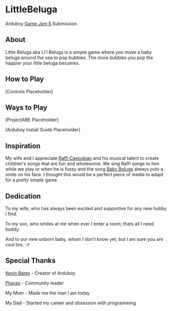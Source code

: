 # LittleBeluga
Arduboy [Game Jam 5](https://community.arduboy.com/t/game-jam-5-pretty-simple/9067) Submission

## About

Little Beluga aka Li'l Beluga is a simple game where you move a baby beluga around the sea to pop bubbles. The more bubbles you pop the happier your little beluga becomes.

## How to Play

[Controls Placeholder]

## Ways to Play

[ProjectABE Placeholder]

[Arduboy Install Guide Placeholder]

## Inspiration

My wife and I appreciate [Raffi Cavoukian](https://en.wikipedia.org/wiki/Raffi) and his musical talent to create children's songs that are fun and wholesome. We sing Raffi songs to him while we play or when he is fussy and the song [Baby Beluga](https://www.youtube.com/watch?v=CDx9zqDpSik) always puts a smile on his face. I thought this would be a perfect piece of media to adapt for a *pretty simple* game.

## Dedication

To my wife, who has always been excited and supportive for any new hobby I find. 

To my son, who smiles at me when ever I enter a room; thats all I need buddy. 

And to our new unborn baby, whom I don't know yet, but I am sure you are cool too. `:P`

## Special Thanks

[Kevin Bates](https://twitter.com/bateskecom) - Creator of Arduboy

[Pharap](https://community.arduboy.com/u/pharap/summary) - Community leader

My Mom - Made me the man I am today

My Dad - Started my career and obsession with programming

